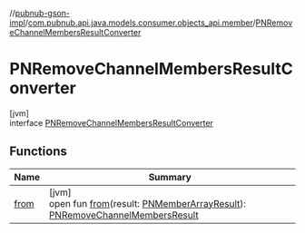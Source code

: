 //[pubnub-gson-impl](../../../index.md)/[com.pubnub.api.java.models.consumer.objects_api.member](../index.md)/[PNRemoveChannelMembersResultConverter](index.md)

# PNRemoveChannelMembersResultConverter

[jvm]\
interface [PNRemoveChannelMembersResultConverter](index.md)

## Functions

| Name | Summary |
|---|---|
| [from](from.md) | [jvm]<br>open fun [from](from.md)(result: [PNMemberArrayResult](../../../../../pubnub-kotlin/pubnub-kotlin-api/pubnub-kotlin-api/com.pubnub.api.models.consumer.objects.member/-p-n-member-array-result/index.md)): [PNRemoveChannelMembersResult](../../../../../pubnub-gson/pubnub-gson-api/pubnub-gson-api/com.pubnub.api.java.models.consumer.objects_api.member/-p-n-remove-channel-members-result/index.md) |
